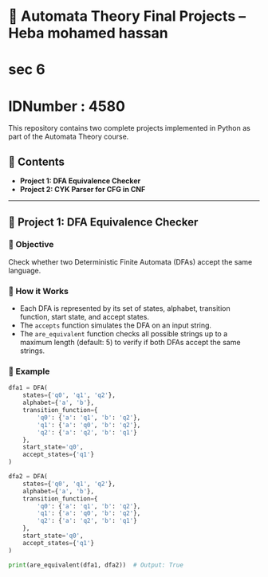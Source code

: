 # 🧠 Automata Theory Final Projects – Heba mohamed hassan 
# sec 6 
# IDNumber : 4580

This repository contains two complete projects implemented in Python as part of the Automata Theory course.

## 🔧 Contents

- **Project 1: DFA Equivalence Checker**
- **Project 2: CYK Parser for CFG in CNF**

---

## 📁 Project 1: DFA Equivalence Checker

### 📌 Objective
Check whether two Deterministic Finite Automata (DFAs) accept the same language.

### 🧠 How it Works
- Each DFA is represented by its set of states, alphabet, transition function, start state, and accept states.
- The `accepts` function simulates the DFA on an input string.
- The `are_equivalent` function checks all possible strings up to a maximum length (default: 5) to verify if both DFAs accept the same strings.

### 🧪 Example

```python
dfa1 = DFA(
    states={'q0', 'q1', 'q2'},
    alphabet={'a', 'b'},
    transition_function={
        'q0': {'a': 'q1', 'b': 'q2'},
        'q1': {'a': 'q0', 'b': 'q2'},
        'q2': {'a': 'q2', 'b': 'q1'}
    },
    start_state='q0',
    accept_states={'q1'}
)

dfa2 = DFA(
    states={'q0', 'q1', 'q2'},
    alphabet={'a', 'b'},
    transition_function={
        'q0': {'a': 'q1', 'b': 'q2'},
        'q1': {'a': 'q0', 'b': 'q2'},
        'q2': {'a': 'q2', 'b': 'q1'}
    },
    start_state='q0',
    accept_states={'q1'}
)

print(are_equivalent(dfa1, dfa2))  # Output: True
